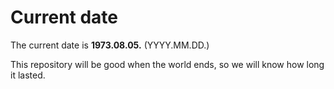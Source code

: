 # Current date

The current date is **1973.08.05.** (YYYY.MM.DD.)

This repository will be good when the world ends, so we will know how long it lasted.